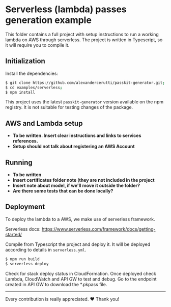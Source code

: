 # Serverless (lambda) passes generation example

This folder contains a full project with setup instructions to run a working lambda on AWS through serverless. The project is written in Typescript, so it will require you to compile it.

## Initialization

Install the dependencies:

```sh
$ git clone https://github.com/alexandercerutti/passkit-generator.git;
$ cd examples/serverless;
$ npm install
```

This project uses the latest `passkit-generator` version available on the npm registry. It is not suitable for testing changes of the package.

## AWS and Lambda setup

- **To be written. Insert clear instructions and links to services references.**
- **Setup should not talk about registering an AWS Account**

## Running

- **To be written**
- **Insert certificates folder note (they are not included in the project**
- **Insert note about model, if we'll move it outside the folder?**
- **Are there some tests that can be done locally?**

## Deployment

To deploy the lambda to a AWS, we make use of serverless framework.

Serverless docs: https://www.serverless.com/framework/docs/getting-started/

Compile from Typescript the project and deploy it. It will be deployed according to details in `serverless.yml`.

```sh
$ npm run build
$ serverless deploy
```

Check for stack deploy status in CloudFormation. Once deployed check Lambda, CloudWatch and API GW to test and debug.
Go to the endpoint created in API GW to download the *.pkpass file.

___

Every contribution is really appreciated. ❤️ Thank you!
